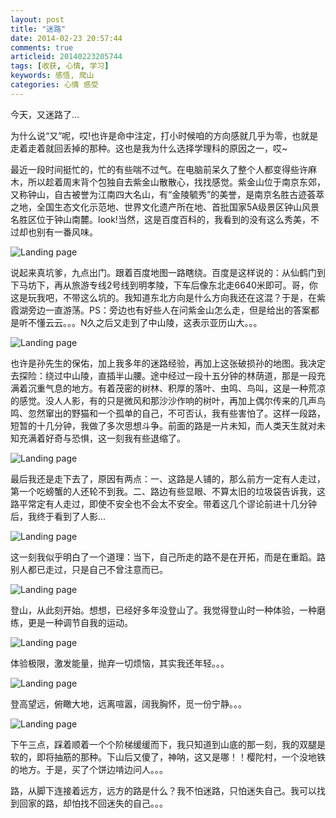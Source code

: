 ```yaml
---
layout: post
title: "迷路"
date: 2014-02-23 20:57:44
comments: true
articleid: 20140223205744
tags: [收获, 心情, 学习]
keywords: 感悟, 爬山
categories: 心情 感受 
---
```

今天，又迷路了...   

为什么说“又”呢，哎!也许是命中注定，打小时候咱的方向感就几乎为零，也就是走着走着就回丢掉的那种。这也是我为什么选择学理科的原因之一，哎~    

最近一段时间挺忙的，忙的有些喘不过气。在电脑前呆久了整个人都变得些许麻木，所以趁着周末背个包独自去紫金山散散心，找找感觉。紫金山位于南京东郊，又称钟山，自古被誉为江南四大名山，有“金陵毓秀”的美誉，是南京名胜古迹荟萃之地，全国生态文化示范地、世界文化遗产所在地、首批国家5A级景区钟山风景名胜区位于钟山南麓。<!--more-->look!当然，这是百度百科的，我看到的没有这么秀美，不过却也别有一番风味。

![Landing page](http://raw.github.com/senola/pictures/master/climb_mountain/紫金山.jpg)

说起来真坑爹，九点出门。跟着百度地图一路瞎绕。百度是这样说的：从仙鹤门到下马坊下，再从旅游专线2号线到明孝陵，下车后像东北走6640米即可。哥，你这是玩我吧，不带这么坑的。我知道东北方向是什么方向我还在这混？于是，在紫霞湖旁边一直游荡。PS：旁边也有好些人在问紫金山怎么走，但是给出的答案都是听不懂云云。。。N久之后又走到了中山陵，这表示亚历山大。。。

![Landing page](http://raw.github.com/senola/pictures/master/climb_mountain/中山陵.jpg)

也许是孙先生的保佑，加上我多年的迷路经验，再加上这张破损孙的地图。我决定去探险：绕过中山陵，直插半山腰。途中经过一段十五分钟的林荫道，那是一段充满着沉重气息的地方。有着茂密的树林、积厚的落叶、虫鸣、鸟叫，这是一种荒凉的感觉。没人人影，有的只是微风和那沙沙作响的树叶，再加上偶尔传来的几声鸟鸣、忽然窜出的野猫和一个孤单的自己，不可否认，我有些害怕了。这样一段路，短暂的十几分钟，我做了多次思想斗争。前面的路是一片未知，而人类天生就对未知充满着好奇与恐惧，这一刻我有些退缩了。

![Landing page](http://raw.github.com/senola/pictures/master/climb_mountain/树林001.jpg)

最后我还是走下去了，原因有两点：一、这路是人铺的，那么前方一定有人走过，第一个吃螃蟹的人还轮不到我。二、路边有些显眼、不算太旧的垃圾袋告诉我，这路平常定有人走过，即使不安全也不会太不安全。带着这几个谬论前进十几分钟后，我终于看到了人影...

![Landing page](http://raw.github.com/senola/pictures/master/climb_mountain/树林002.jpg)

这一刻我似乎明白了一个道理：当下，自己所走的路不是在开拓，而是在重蹈。路别人都已走过，只是自己不曾注意而已。

![Landing page](http://raw.github.com/senola/pictures/master/climb_mountain/树林005.jpg)

登山，从此刻开始。想想，已经好多年没登山了。我觉得登山时一种体验，一种磨练，更是一种调节自我的运动。

![Landing page](http://raw.github.com/senola/pictures/master/climb_mountain/登山.jpg)

体验极限，激发能量，抛弃一切烦恼，其实我还年轻。。。

![Landing page](http://raw.github.com/senola/pictures/master/climb_mountain/说道.jpg)

登高望远，俯瞰大地，远离喧嚣，阔我胸怀，觅一份宁静。。。

![Landing page](http://raw.github.com/senola/pictures/master/climb_mountain/俯瞰南京.jpg)

下午三点，踩着顺着一个个阶梯缓缓而下，我只知道到山底的那一刻，我的双腿是软的，即将抽筋的那种。下山后又傻了，神呐，这又是哪！！樱陀村，一个没地铁的地方。于是，买了个饼边啃边问人。。。  

路，从脚下连接着远方，远方的路是什么？我不怕迷路，只怕迷失自己。我可以找到回家的路，却怕找不回迷失的自己。。。